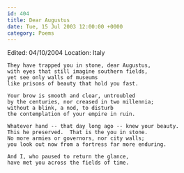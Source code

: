 ```yaml
---
id: 404
title: Dear Augustus
date: Tue, 15 Jul 2003 12:00:00 +0000
category: Poems
---
```


Edited: 04/10/2004
Location: Italy

    They have trapped you in stone, dear Augustus,  
    with eyes that still imagine southern fields,  
    yet see only walls of museums  
    like prisons of beauty that hold you fast.

    Your brow is smooth and clear, untroubled  
    by the centuries, nor creased in two millennia;  
    without a blink, a nod, to disturb  
    the contemplation of your empire in ruin.

    Whatever hand -- that day long ago -- knew your beauty.  
    This he preserved.  That is the you in stone.  
    No more armies or governors, nor city walls;  
    you look out now from a fortress far more enduring.

    And I, who paused to return the glance,  
    have met you across the fields of time.


